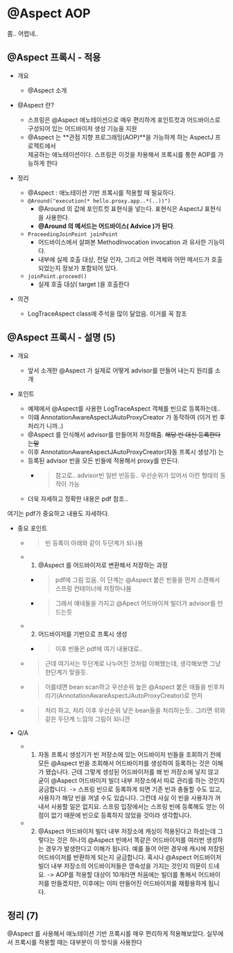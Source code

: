 # @Aspect AOP

쫌.. 어렵네..

## @Aspect 프록시 - 적용

- 개요
  - @Aspect 소개

- @Aspect 란?
  - 스프링은 @Aspect 애노테이션으로 매우 편리하게
    포인트컷과 어드바이스로 구성되어 있는 어드바이저 생성 기능을 지원
  - @Aspect 는 **관점 지향 프로그래밍(AOP)**을 가능하게 하는 AspectJ 프로젝트에서  
    제공하는 애노테이션이다. 스프링은 이것을 차용해서 프록시를 통한 AOP를 가능하게 한다

- 정리
  - @Aspect : 애노테이션 기반 프록시를 적용할 때 필요하다.
  - `@Around("execution(* hello.proxy.app..*(..))")`
    - @Around 의 값에 포인트컷 표현식을 넣는다. 표현식은 AspectJ 표현식을 사용한다.
    - **@Around 의 메서드는 어드바이스( Advice )가 된다**.
  - `ProceedingJoinPoint joinPoint`
    - 어드바이스에서 살펴본 MethodInvocation invocation 과 유사한 기능이다.
    - 내부에 실제 호출 대상, 전달 인자, 그리고 어떤 객체와 어떤 메서드가 호출되었는지 정보가 포함되어 있다.
  - `joinPoint.proceed()`
    - 실제 호출 대상( target )을 호출한다

- 의견
  - LogTraceAspect class에 주석을 많이 달았음. 이거를 꼭 참조

## @Aspect 프록시 - 설명 (5)

- 개요
  - 앞서 소개한 @Aspect 가 실제로 어떻게 advisor를 만들어 내는지 원리를 소개

- 포인트
  - 예제에서 @Aspect를 사용한 LogTraceAspect 객체를 빈으로 등록하는데..
  - 이떄 AnnotationAwareAspectJAutoProxyCreator 가 동작하여 (이거 빈 후처리기 니까..)
  - @Aspect 를 인식해서 advisor를 만들어저 저장해줌. ~~해당 빈 대신 등록한다는말~~
  - 이후 AnnotationAwareAspectJAutoProxyCreator(자동 프록시 생성기) 는
  - 등록된 advisor 빈을 모든 빈들에 적용해서 proxy를 만든다.
    - > 참고로.. advisor빈 일반 빈등등.. 우선순위가 있어서 이런 형태의 동작이 가능
  - 더욱 자세하고 정확한 내용은 pdf 참조..

여기는 pdf가 중요하고 내용도 자세하다.

- 중요 포인트
  - > 빈 등록이 아래와 같이 두단계가 되나봄
  - 1. @Aspect 를 어드바이저로 변환해서 저장하는 과정
    - > pdf에 그림 있음. 이 단계는 @Aspect 붙은 빈들을 먼저 스캔해서 스프링 컨테이너에 저장하나봄
    - > 그래서 얘네들을 가지고 @Apect 어드바이져 빌더가 advisor를 만드는듯
  - 2. 어드바이저를 기반으로 프록시 생성
    - > 이후 빈들은 pdf에 여기 내용대로..
  - > 근데 여기서는 두단계로 나누어진 것처럼 이해했는데, 생각해보면 그냥 한단계가 맞을듯.
  - > 이를테면 bean scan하고 우선순위 높은 @Aspect 붙은 애들을 빈후처리기(AnnotationAwareAspectJAutoProxyCreator)로 먼저 
  - > 처리 하고, 처리 이후 우선순위 낮은 bean들을 처리하는듯.. 그러면 위와 같은 두단계 느낌의 그림이 되니깐
  
- Q/A
  - 1. 자동 프록시 생성기가 빈 저장소에 있는 어드바이저 빈들을 조회하기 전에 모든 @Aspect 빈을 조회해서 어드바이저를 생성하여 등록하는 것은 이해가 됐습니다. 근데 그렇게 생성된 어드바이저를 왜 빈 저장소에 넣지 않고 굳이 @Aspect 어드바이저 빌더 내부 저장소에서 따로 관리를 하는 것인지 궁금합니다.
    -> 스프링 빈으로 등록하게 되면 기존 빈과 충돌할 수도 있고, 사용자가 해당 빈을 꺼낼 수도 있습니다. 그런데 사실 이 빈을 사용자가 꺼내서 사용할 일은 없지요. 스프링 입장에서는 스프링 빈에 등록해도 얻는 이점이 없기 때문에 빈으로 등록하지 않았을 것이라 생각합니다.

  - 2. @Aspect 어드바이저 빌더 내부 저장소에 캐싱이 적용된다고 하셨는데 그렇다는 것은 하나의 @Aspect 빈에서 똑같은 어드바이저를 여러번 생성하는 경우가 발생한다고 이해가 됩니다. 예를 들어 어떤 경우에 캐시에 저장된 어드바이저를 반환하게 되는지 궁금합니다. 혹시나 @Aspect 어드바이저 빌더 내부 저장소의 어드바이저들은 영속성을 가지는 것인지 의문이 드네요.
    -> AOP를 적용할 대상이 10개라면 처음에는 빌더를 통해서 어드바이저를 만들겠지만, 이후에는 이미 만들어진 어드바이저를 재활용하게 됩니다.

## 정리 (7)

@Aspect 를 사용해서 애노테이션 기반 프록시를 매우 편리하게 적용해보았다. 실무에서 프록시를 적용할
때는 대부분이 이 방식을 사용한다